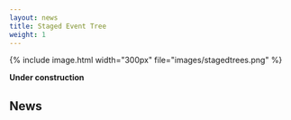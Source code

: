 ```yaml
---
layout: news
title: Staged Event Tree 
weight: 1
---
```


{% include image.html width="300px" file="images/stagedtrees.png" %}

**Under construction**

## News


